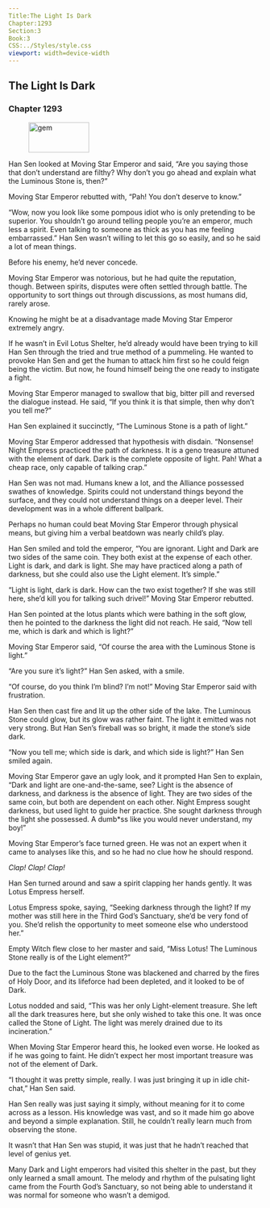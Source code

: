 ```yaml
---
Title:The Light Is Dark 
Chapter:1293 
Section:3 
Book:3 
CSS:../Styles/style.css 
viewport: width=device-width
---
```

  
## The Light Is Dark
### Chapter 1293
  
<figure>
	<img src="../Images/gem.gif" alt="gem" id="gem" width="120" height="60" />
</figure>
  

  
Han Sen looked at Moving Star Emperor and said, “Are you saying those that don’t understand are filthy? Why don’t you go ahead and explain what the Luminous Stone is, then?”

Moving Star Emperor rebutted with, “Pah! You don’t deserve to know.”

“Wow, now you look like some pompous idiot who is only pretending to be superior. You shouldn’t go around telling people you’re an emperor, much less a spirit. Even talking to someone as thick as you has me feeling embarrassed.” Han Sen wasn’t willing to let this go so easily, and so he said a lot of mean things.

Before his enemy, he’d never concede.

Moving Star Emperor was notorious, but he had quite the reputation, though. Between spirits, disputes were often settled through battle. The opportunity to sort things out through discussions, as most humans did, rarely arose.

Knowing he might be at a disadvantage made Moving Star Emperor extremely angry.

If he wasn’t in Evil Lotus Shelter, he’d already would have been trying to kill Han Sen through the tried and true method of a pummeling. He wanted to provoke Han Sen and get the human to attack him first so he could feign being the victim. But now, he found himself being the one ready to instigate a fight.

Moving Star Emperor managed to swallow that big, bitter pill and reversed the dialogue instead. He said, “If you think it is that simple, then why don’t you tell me?”

Han Sen explained it succinctly, “The Luminous Stone is a path of light.”

Moving Star Emperor addressed that hypothesis with disdain. “Nonsense! Night Empress practiced the path of darkness. It is a geno treasure attuned with the element of dark. Dark is the complete opposite of light. Pah! What a cheap race, only capable of talking crap.”

Han Sen was not mad. Humans knew a lot, and the Alliance possessed swathes of knowledge. Spirits could not understand things beyond the surface, and they could not understand things on a deeper level. Their development was in a whole different ballpark.

Perhaps no human could beat Moving Star Emperor through physical means, but giving him a verbal beatdown was nearly child’s play.

Han Sen smiled and told the emperor, “You are ignorant. Light and Dark are two sides of the same coin. They both exist at the expense of each other. Light is dark, and dark is light. She may have practiced along a path of darkness, but she could also use the Light element. It’s simple.”

“Light is light, dark is dark. How can the two exist together? If she was still here, she’d kill you for talking such drivel!” Moving Star Emperor rebutted.

Han Sen pointed at the lotus plants which were bathing in the soft glow, then he pointed to the darkness the light did not reach. He said, “Now tell me, which is dark and which is light?”

Moving Star Emperor said, “Of course the area with the Luminous Stone is light.”

“Are you sure it’s light?” Han Sen asked, with a smile.

“Of course, do you think I’m blind? I’m not!” Moving Star Emperor said with frustration.

Han Sen then cast fire and lit up the other side of the lake. The Luminous Stone could glow, but its glow was rather faint. The light it emitted was not very strong. But Han Sen’s fireball was so bright, it made the stone’s side dark.

“Now you tell me; which side is dark, and which side is light?” Han Sen smiled again.

Moving Star Emperor gave an ugly look, and it prompted Han Sen to explain, “Dark and light are one-and-the-same, see? Light is the absence of darkness, and darkness is the absence of light. They are two sides of the same coin, but both are dependent on each other. Night Empress sought darkness, but used light to guide her practice. She sought darkness through the light she possessed. A dumb*ss like you would never understand, my boy!”

Moving Star Emperor’s face turned green. He was not an expert when it came to analyses like this, and so he had no clue how he should respond.

*Clap!* *Clap!* *Clap!*

Han Sen turned around and saw a spirit clapping her hands gently. It was Lotus Empress herself.

Lotus Empress spoke, saying, “Seeking darkness through the light? If my mother was still here in the Third God’s Sanctuary, she’d be very fond of you. She’d relish the opportunity to meet someone else who understood her.”

Empty Witch flew close to her master and said, “Miss Lotus! The Luminous Stone really is of the Light element?”

Due to the fact the Luminous Stone was blackened and charred by the fires of Holy Door, and its lifeforce had been depleted, and it looked to be of Dark.

Lotus nodded and said, “This was her only Light-element treasure. She left all the dark treasures here, but she only wished to take this one. It was once called the Stone of Light. The light was merely drained due to its incineration.”

When Moving Star Emperor heard this, he looked even worse. He looked as if he was going to faint. He didn’t expect her most important treasure was not of the element of Dark.

“I thought it was pretty simple, really. I was just bringing it up in idle chit-chat,” Han Sen said.

Han Sen really was just saying it simply, without meaning for it to come across as a lesson. His knowledge was vast, and so it made him go above and beyond a simple explanation. Still, he couldn’t really learn much from observing the stone.

It wasn’t that Han Sen was stupid, it was just that he hadn’t reached that level of genius yet.

Many Dark and Light emperors had visited this shelter in the past, but they only learned a small amount. The melody and rhythm of the pulsating light came from the Fourth God’s Sanctuary, so not being able to understand it was normal for someone who wasn’t a demigod.